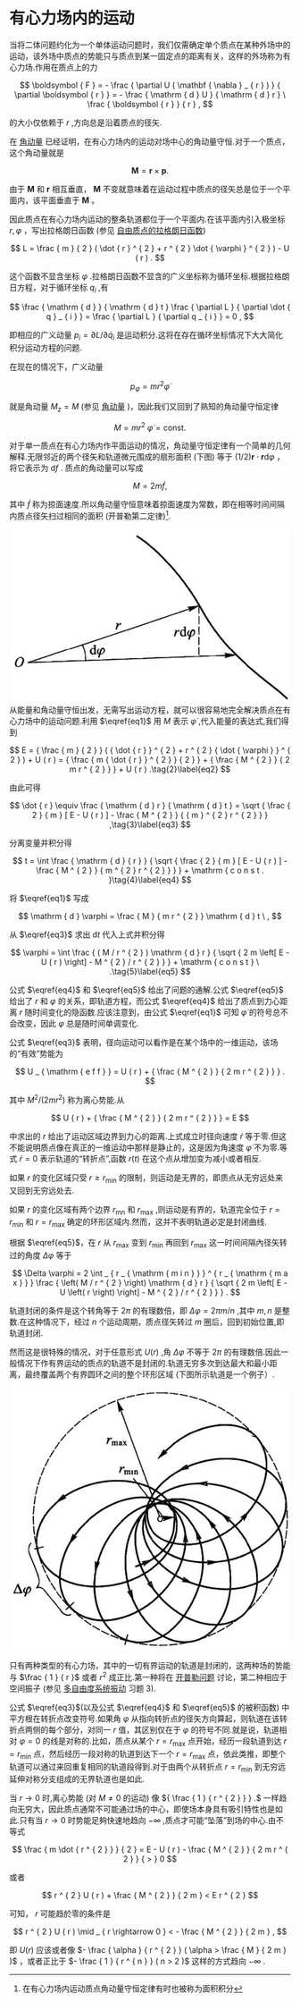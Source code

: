 # 有心力场内的运动

当将二体问题约化为一个单体运动问题时，我们仅需确定单个质点在某种外场中的运动，该外场中质点的势能只与质点到某一固定点的距离有关，这样的外场称为有心力场.作用在质点上的力

$$
\boldsymbol { F } =  - \frac { \partial U ( \mathbf { \nabla } _ { r } ) } { \partial \boldsymbol { r } } = - \frac { \mathrm { d } U } { \mathrm { d } r } \ \frac { \boldsymbol { r } } { r } ,
$$

的大小仅依赖于 $r$ ,方向总是沿着质点的径矢.

在 [角动量](./角动量.md) 已经证明，在有心力场内的运动对场中心的角动量守恒.对于一个质点，这个角动量就是

$$
\pmb { M } = \pmb { r } \times \pmb { p } .
$$

由于 $\boldsymbol{M}$ 和 $\boldsymbol{r}$ 相互垂直， $\boldsymbol{M}$ 不变就意味着在运动过程中质点的径矢总是位于一个平面内，该平面垂直于 $\boldsymbol{M}$ 。

因此质点在有心力场内运动的整条轨道都位于一个平面内.在该平面内引入极坐标 $r , \varphi$ ，写出拉格朗日函数 (参见 [自由质点的拉格朗日函数](./4自由质点的拉格朗日函数.md))

$$
L = \frac { m } { 2 } ( \dot { r } ^ { 2 } + r ^ { 2 } \dot { \varphi } ^ { 2 } ) - U ( r ) .
$$

这个函数不显含坐标 $\varphi$ .拉格朗日函数不显含的广义坐标称为循环坐标.根据拉格朗日方程，对于循环坐标 $q _ { i }$ ,有

$$
\frac { \mathrm { d } } { \mathrm { d } t } \frac { \partial L } { \partial \dot { q } _ { i } } = \frac { \partial L } { \partial  q _ { i } } = 0 ,
$$

即相应的广义动量 $p  _ { i }  = \partial L / \partial \dot { q } _ { i }$ 是运动积分.这将在存在循环坐标情况下大大简化积分运动方程的问题.

在现在的情况下，广义动量

$$
 p _ { \varphi } = m r ^ { 2 } \dot { \varphi }
$$

就是角动量 $M _ { z } = M$ (参见 [角动量](./角动量.md) )，因此我们又回到了熟知的角动量守恒定律

$$
M = m r ^ { 2 } \ { \dot { \varphi } } = \mathrm { c o n s t . }\tag{1}\label{eq1}
$$

对于单一质点在有心力场内作平面运动的情况，角动量守恒定律有一个简单的几何解释.无限邻近的两个径矢和轨道微元围成的扇形面积 (下图) 等于 $( 1 / 2 ) \boldsymbol { r } \cdot \boldsymbol { r } { \mathrm { d } } { \varphi }$ ，将它表示为 $\mathrm { d } f$ . 质点的角动量可以写成

$$
M = 2 m { \dot { f } } ,
$$

其中 $\dot { f }$ 称为掠面速度.所以角动量守恒意味着掠面速度为常数，即在相等时间间隔内质点径矢扫过相同的面积 (开普勒第二定律)[^1].

![](images/dae7fe74351c58aabcb9a65aac157bd527390ef443db4031523a4877abbc34d7.jpg)
从能量和角动量守恒出发，无需写出运动方程，就可以很容易地完全解决质点在有心力场中的运动问题.利用 $\eqref{eq1}$ 用 $M$ 表示 $\dot { \varphi }$ ,代入能量的表达式,我们得到

$$
E = { \frac { m } { 2 } } ( { \dot { r } } ^ { 2 } + r ^ { 2 } { \dot { \varphi } } ^ { 2 } ) + U ( r ) = { \frac { m { \dot { r } } ^ { 2 } } { 2 } } + { \frac { M ^ { 2 } } { 2 m r ^ { 2 } } } + U ( r ) .\tag{2}\label{eq2}
$$

由此可得

$$
\dot { r } \equiv \frac { \mathrm { d } r } { \mathrm { d } t } = \sqrt { \frac { 2 } { m } [ E - U ( r ) ] - \frac { M ^ { 2 } } { { m } ^ { 2 } r ^ { 2 } } } ,\tag{3}\label{eq3}
$$

分离变量并积分得

$$
t = \int \frac { \mathrm { d } { r } } { \sqrt { \frac { 2 } { m } [ E - U ( r ) ] - \frac { M ^ { 2 } } { m ^ { 2 } r ^ { 2 } } } } + \mathrm { c o n s t . }\tag{4}\label{eq4}
$$

将 $\eqref{eq1}$ 写成

$$
\mathrm { d } \varphi = \frac { M } { m r ^ { 2 } } \mathrm { d } t \ ,
$$

从 $\eqref{eq3}$ 求出 $\mathrm { d } t$ 代入上式并积分得

$$
\varphi = \int \frac { ( M / r ^ { 2 } ) \mathrm { d } r } { \sqrt { 2 m \left[ E - U ( r ) \right] - M ^ { 2 } / r ^ { 2 } } } + \mathrm { c o n s t } \ .\tag{5}\label{eq5}
$$

公式 $\eqref{eq4}$ 和 $\eqref{eq5}$ 给出了问题的通解.公式 $\eqref{eq5}$ 给出了 $r$ 和 $\varphi$ 的关系，即轨道方程，而公式 $\eqref{eq4}$ 给出了质点到力心距离 $r$ 随时间变化的隐函数.应该注意到，由公式 $\eqref{eq1}$ 可知 $\dot { \varphi }$ 的符号总不会改变，因此 $\varphi$ 总是随时间单调变化.

公式 $\eqref{eq3}$ 表明，径向运动可以看作是在某个场中的一维运动，该场的“有效”势能为

$$
U _ { \mathrm { e f f } } = U ( r ) + { \frac { M ^ { 2 } } { 2 m r ^ { 2 } } } .
$$

其中 $M ^ { 2 } / ( 2 m r ^ { 2 } )$ 称为离心势能.从

$$
U ( r ) + { \frac { M ^ { 2 } } { 2 m r ^ { 2 } } } = E
$$

中求出的 $r$ 给出了运动区域边界到力心的距离.上式成立时径向速度 $\dot { r }$ 等于零.但这不能说明质点像在真正的一维运动中那样是静止的，这是因为角速度 $\dot { \varphi }$ 不为零.等式 $\dot { r } = 0$ 表示轨道的“转折点”,函数 $r ( t )$ 在这个点从增加变为减小或者相反.

如果 $r$ 的变化区域只受 $r \geqslant r _ { \operatorname* { m i n } }$ 的限制，则运动是无界的，即质点从无穷远处来又回到无穷远处去.

如果 $r$ 的变化区域有两个边界 $r _ { \mathrm { m n } }$ 和 $r _ { \mathrm { m a x } }$ ,则运动是有界的，轨道完全位于 $r = r _ { \operatorname* { m i n } }$ 和 $r = r _ { \operatorname* { m a x } }$ 确定的环形区域内.然而，这并不表明轨道必定是封闭曲线.

根据 $\eqref{eq5}$，在 $r$ 从 $r _ { \mathrm { m a x } }$ 变到 $r _ { \mathrm { m i n } }$ 再回到 $r _ { \mathrm { m a x } }$ 这一时间间隔內径矢转过的角度 $\Delta \varphi$ 等于

$$
\Delta \varphi = 2 \int _ { r _ { \mathrm { m i n } } } ^ { r _ { \mathrm { m a x } } } \frac { \left( M / r ^ { 2 } \right) \mathrm { d } r } { \sqrt { 2 m \left[ E - U \left( r \right) \right] - M ^ { 2 } / r ^ { 2 } } } .
$$

轨道封闭的条件是这个转角等于 $2 \pi$ 的有理数倍，即 $\Delta \varphi = 2 \pi m / n$ ,其中 $m, n$ 是整数.在这种情况下，经过 $n$ 个运动周期，质点径矢转过 $m$ 圈后，回到初始位置,即轨道封闭.

然而这是很特殊的情况，对于任意形式 $U ( r )$ ,角 $\Delta \varphi$ 不等于 $2 \pi$ 的有理数倍.因此一般情况下作有界运动的质点的轨道不是封闭的.轨道无穷多次到达最大和最小距离，最终覆盖两个有界圆环之间的整个环形区域 (下图所示轨道是一个例子）.

![](images/107a4425020c87f037ac06ba215634be3c428c19aaccee7f48b8839bf9145f29.jpg)

只有两种类型的有心力场，其中的一切有界运动的轨道是封闭的，这两种场的势能与 $\frac { 1 } { r }$ 或者 $r ^ { 2 }$ 成正比.第一种将在 [开普勒问题](15开普勒问题.md) 讨论，第二种相应于空间振子 (参见 [多自由度系统振动](23多自由度系统振动.md) 习题 3).

公式 $\eqref{eq3}$(以及公式 $\eqref{eq4}$ 和 $\eqref{eq5}$ 的被积函数) 中平方根在转折点改变符号.如果角 $\varphi$ 从指向转折点的径矢方向算起，则轨道在该转折点两侧的每个部分，对同一 $r$ 值，其区别仅在于 $\varphi$ 的符号不同.就是说，轨道相对 $\varphi = 0$ 的线是对称的.比如，质点从某个 $r = r _ { \operatorname* { m a x } }$ 点开始，经历一段轨道到达 $r = r _ { \operatorname* { m i n } }$ 点，然后经历一段对称的轨道到达下一个 $r = r _ { \operatorname* { m a x } }$ 点，依此类推，即整个轨道可以通过来回重复相同的轨道段得到.对于由两个从转折点 $r = r _ { \operatorname* { m i n } }$ 到无穷远延伸对称分支组成的无界轨道也是如此.

当 $r \rightarrow 0$ 时,离心势能 (对 $M { \ne } 0$ 的运动) 像 ${ \frac { 1 } { r ^ { 2 } } } .$ 一样趋向无穷大，因此质点通常不可能通过场的中心，即使场本身具有吸引特性也是如此.只有当 $r \to 0$ 时势能足夠快速地趋向 $- \infty$ ,质点才可能“坠落”到场的中心.由不等式

$$
\frac { m \dot { r ^ { 2 } } } { 2 } = E - U ( r ) - \frac { M ^ { 2 } } { 2 m r ^ { 2 } } { > } 0
$$

或者

$$
r ^ { 2 } U ( r ) + \frac { M ^ { 2 } } { 2 m } < E r ^ { 2 }
$$

可知， $r$ 可能趋於零的条件是

$$
r ^ { 2 } U ( r ) \mid _ { r \rightarrow 0 } < - \frac { M ^ { 2 } } { 2 m } ,
$$

即 $U ( r )$ 应该或者像 $-  \frac { \alpha } { r ^ { 2 } } ( \alpha > \frac { M } { 2 m } )$ ，或者正比于 $- \frac { 1 } { r ^ { n } } ( n > 2 )$ 这样的方式趋向 $- \infty$ .

[^1]: 在有心力场内运动质点角动量守恒定律有时也被称为面积积分
